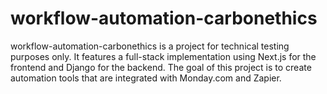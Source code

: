 # workflow-automation-carbonethics
workflow-automation-carbonethics is a project for technical testing purposes only. It features a full-stack implementation using Next.js for the frontend and Django for the backend. The goal of this project is to create automation tools that are integrated with Monday.com and Zapier.
